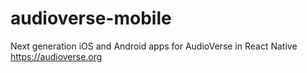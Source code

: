 # audioverse-mobile
Next generation iOS and Android apps for AudioVerse in React Native https://audioverse.org
